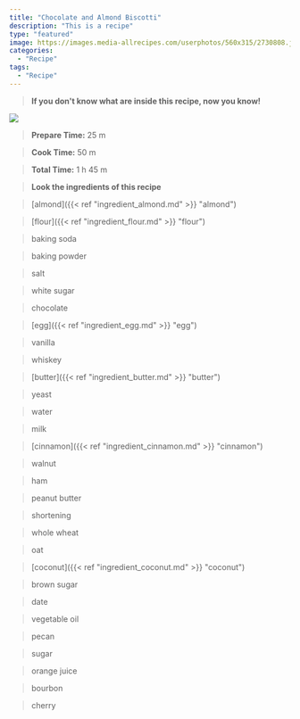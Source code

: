 ```yaml
---
title: "Chocolate and Almond Biscotti"
description: "This is a recipe"
type: "featured"
image: https://images.media-allrecipes.com/userphotos/560x315/2730808.jpg
categories: 
  - "Recipe"
tags: 
  - "Recipe"
---
```



>**If you don't know what are inside this recipe, now you know!**

![](../images/Recipes-Banner.jpg)
> **Prepare Time:** 25 m


> **Cook Time:** 50 m


> **Total Time:** 1 h 45 m

> **Look the ingredients of this recipe**

> [almond]({{< ref "ingredient_almond.md" >}} "almond")

> [flour]({{< ref "ingredient_flour.md" >}} "flour")

> baking soda

> baking powder

> salt

> white sugar

> chocolate

> [egg]({{< ref "ingredient_egg.md" >}} "egg")

> vanilla

> whiskey

> [butter]({{< ref "ingredient_butter.md" >}} "butter")

> yeast

> water

> milk

> [cinnamon]({{< ref "ingredient_cinnamon.md" >}} "cinnamon")

> walnut

> ham

> peanut butter

> shortening

> whole wheat

> oat

> [coconut]({{< ref "ingredient_coconut.md" >}} "coconut")

> brown sugar

> date

> vegetable oil

> pecan

> sugar

> orange juice

> bourbon

> cherry

